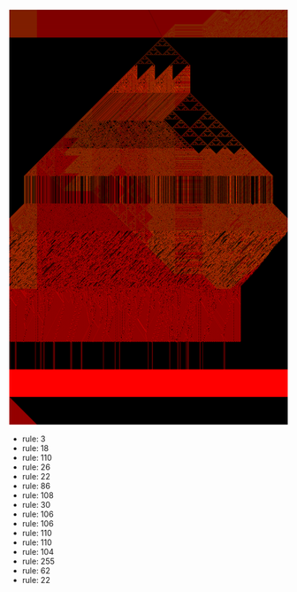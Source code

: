 ![photo](./output.png) 
 * rule: 3
* rule: 18
* rule: 110
* rule: 26
* rule: 22
* rule: 86
* rule: 108
* rule: 30
* rule: 106
* rule: 106
* rule: 110
* rule: 110
* rule: 104
* rule: 255
* rule: 62
* rule: 22
